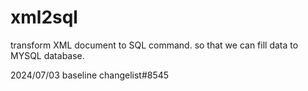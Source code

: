 # xml2sql
transform XML document to SQL command. so that we can fill data to MYSQL database.

2024/07/03 baseline changelist#8545
